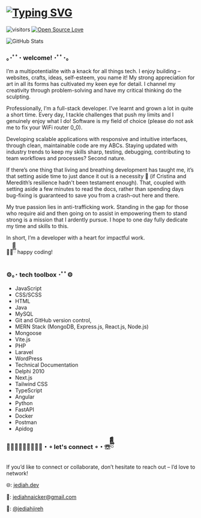 # [![Typing SVG](https://readme-typing-svg.demolab.com?font=Fira+Code&weight=500&size=25&duration=4000&pause=1500&color=F73850&width=550&lines=%F0%9F%94%8D+Search+results+for%3A+%40jediahjireh)](https://git.io/typing-svg)
![visitors](https://visitor-badge.laobi.icu/badge?page_id=jediahjireh.visitor-badge)
[![Open Source Love](https://badges.frapsoft.com/os/v1/open-source.svg?v=102)](https://github.com/ellerbrock/open-source-badge/)

![GitHub Stats](https://github-readme-stats.vercel.app/api/top-langs/?username=jediahjireh&theme=bear&show_icons=true&hide_border=true&layout=compact)

### ｡･ﾟﾟ･ welcome! ･ﾟﾟ･｡

I’m a multipotentialite with a knack for all things tech. I enjoy building – websites, crafts, ideas, self-esteem, you name it! My strong appreciation for art in all its forms has cultivated my keen eye for detail. I channel my creativity through problem-solving and have my critical thinking do the sculpting.

Professionally, I’m a full-stack developer. I’ve learnt and grown a lot in quite a short time. Every day, I tackle challenges that push my limits and I genuinely enjoy what I do! Software is my field of choice (please do not ask me to fix your WiFi router 0_0).

Developing scalable applications with responsive and intuitive interfaces, through clean, maintainable code are my ABCs. Staying updated with industry trends to keep my skills sharp, testing, debugging, contributing to team workflows and processes? Second nature. 

If there’s one thing that living and breathing development has taught me, it’s that setting aside time to just dance it out is a necessity 💃 (if Cristina and Meredith’s resilience hadn't been testament enough). That, coupled with setting aside a few minutes to read the docs, rather than spending days bug-fixing is guaranteed to save you from a crash-out here and there.

My true passion lies in anti-trafficking work. Standing in the gap for those who require aid and then going on to assist in empowering them to stand strong is a mission that I ardently pursue. I hope to one day fully dedicate my time and skills to this.

In short, I’m a developer with a heart for impactful work.

👩‍💻ྀིྀིྀིྀིྀི happy coding!

### ⚙｡･ tech toolbox ･ﾟﾟ⚙
- JavaScript
- CSS/SCSS
- HTML
- Java
- MySQL
- Git and GitHub version control,
- MERN Stack (MongoDB, Express.js, React.js, Node.js)
- Mongoose
- Vite.js
- PHP
- Laravel
- WordPress
- Technical Documentation
- Delphi 2010 
- Next.js
- Tailwind CSS
- TypeScript
- Angular
- Python
- FastAPI
- Docker
- Postman
- Apidog

### ☏ྀིྀིྀིྀི・∘ let's connect ∘・☏ྀིྀིྀིྀི
If you’d like to connect or collaborate, don’t hesitate to reach out – I’d love to network!

🌐: [jediah.dev](https://www.jediah.dev)

💌: [jediahnaicker@gmail.com](mailto:jediahnaicker@gmail.com)

🔗: [@jediahjireh](https://www.linkedin.com/in/jediahjireh/)

<!---
jediahjireh/jediahjireh is a ✨ special ✨ repository because its `README.md` (this file) appears on your GitHub profile.
You can click the Preview link to take a look at your changes.
--->
